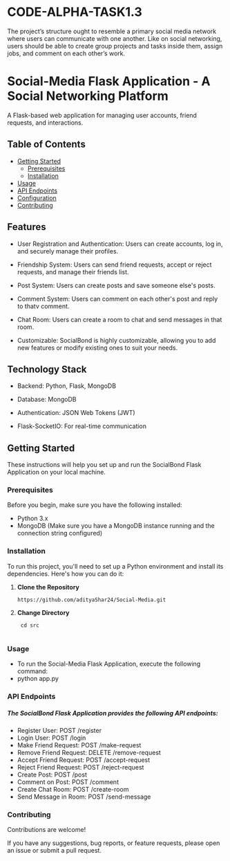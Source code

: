 # CODE-ALPHA-TASK1.3
The project’s structure ought to resemble a primary social media network where users can communicate with one another. Like on social networking, users should be able to create group projects and tasks inside them, assign jobs, and comment on each other’s work.
# Social-Media Flask Application - A Social Networking Platform 

A Flask-based web application for managing user accounts, friend requests, and interactions.

## Table of Contents

- [Getting Started](#getting-started)
  - [Prerequisites](#prerequisites)
  - [Installation](#installation)
- [Usage](#usage)
- [API Endpoints](#api-endpoints)
- [Configuration](#configuration)
- [Contributing](#contributing)

## Features

- User Registration and Authentication: Users can create accounts, log in, and securely manage their profiles.

- Friendship System: Users can send friend requests, accept or reject requests, and manage their friends list.

- Post System: Users can create posts and save someone else's posts.

- Comment System: Users can comment on each other's post and reply to thatv comment. 

- Chat Room: Users can create a room to chat and send messages in that room.

- Customizable: SocialBond is highly customizable, allowing you to add new features or modify existing ones to suit your needs.

## Technology Stack
- Backend: Python, Flask, MongoDB

- Database: MongoDB

- Authentication: JSON Web Tokens (JWT)

- Flask-SocketIO: For real-time communication


## Getting Started

These instructions will help you set up and run the SocialBond Flask Application on your local machine.

### Prerequisites

Before you begin, make sure you have the following installed:

- Python 3.x
- MongoDB (Make sure you have a MongoDB instance running and the connection string configured)

### Installation

To run this project, you'll need to set up a Python environment and install its dependencies. Here's how you can do it:

1. **Clone the Repository**

   ```shell
   https://github.com/adityaShar24/Social-Media.git

1. **Change Directory**

   ```shell
    cd src


### Usage
- To run the Social-Media Flask Application, execute the following command:
- python app.py


### API Endpoints

##### The SocialBond Flask Application provides the following API endpoints:

- Register User: POST /register
- Login User: POST /login
- Make Friend Request: POST /make-request
- Remove Friend Request: DELETE /remove-request
- Accept Friend Request: POST /accept-request
- Reject Friend Request: POST /reject-request
- Create Post: POST /post
- Comment on Post: POST /comment
- Create Chat Room: POST /create-room
- Send Message in Room: POST /send-message


### Contributing

Contributions are welcome! 

If you have any suggestions, bug reports, or feature requests, please open an issue or submit a pull request.
